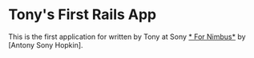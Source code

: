 # Tony's First Rails App

This is the first application for written by Tony at Sony
[* For Nimbus*](http://www.sony.co.uk/)
by [Antony Sony Hopkin].
